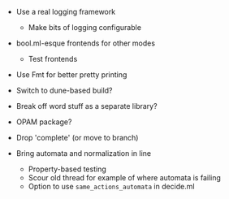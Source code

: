 - Use a real logging framework
  + Make bits of logging configurable
- bool.ml-esque frontends for other modes
  + Test frontends
- Use Fmt for better pretty printing
- Switch to dune-based build?
- Break off word stuff as a separate library?
- OPAM package?
- Drop 'complete' (or move to branch)


- Bring automata and normalization in line
  + Property-based testing
  + Scour old thread for example of where automata is failing
  + Option to use `same_actions_automata` in decide.ml
